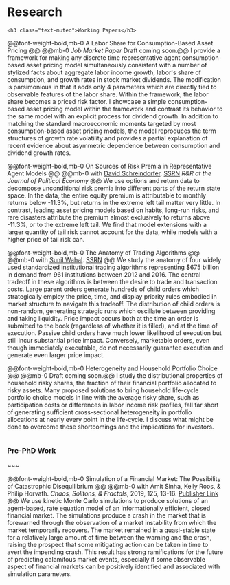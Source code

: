 # Research

~~~
<h3 class="text-muted">Working Papers</h3>
~~~


@@font-weight-bold,mb-0 A Labor Share for Consumption-Based Asset Pricing @@
@@mb-0 _Job Market Paper_ Draft coming soon.@@
I provide a framework for making any discrete time representative agent consumption-based asset pricing model simultaneously consistent with a number of stylized facts about aggregate labor income growth, labor's share of consumption, and growth rates in stock market dividends. The modification is parsimonious in that it adds only 4 parameters which are directly tied to observable features of the labor share. Within the framework, the labor share becomes a priced risk factor. I showcase a simple consumption-based asset pricing model within the framework and contrast its behavior to the same model with an explicit process for dividend growth. In addition to matching the standard macroeconomic moments targeted by most consumption-based asset pricing models, the model reproduces the term structures of growth rate volatility and provides a partial explanation of recent evidence about asymmetric dependence between consumption and dividend growth rates.



@@font-weight-bold,mb-0 On Sources of Risk Premia in Representative Agent Models @@
@@mb-0 with [David Schreindorfer](http://www.davidschreindorfer.com/). [SSRN](https://papers.ssrn.com/sol3/papers.cfm?abstract_id=3452743) _R&R at the Journal of Political Economy_ @@
We use options and return data to decompose unconditional risk premia
into different parts of the return state space. In the data, the entire equity
premium is attributable to monthly returns below -11.3%, but returns in the
extreme left tail matter very little. In contrast, leading asset pricing models
based on habits, long-run risks, and rare disasters attribute the premium almost
exclusively to returns above -11.3%, or to the extreme left tail. We find
that model extensions with a larger quantity of tail risk cannot account for
the data, while models with a higher price of tail risk can.



@@font-weight-bold,mb-0 The Anatomy of Trading Algorithms @@
@@mb-0 with [Sunil Wahal](https://asu.pure.elsevier.com/en/persons/sunil-wahal). [SSRN](https://papers.ssrn.com/sol3/papers.cfm?abstract_id=3497001) @@
We study the anatomy of four widely used standardized institutional trading algorithms
representing \$675 billion in demand from 961 institutions between 2012 and 2016. The central tradeoff in these algorithms is between the desire to trade and transaction costs. Large parent orders generate hundreds of child orders which strategically employ the price, time, and display priority rules embodied in market structure to navigate this tradeoff. The distribution of child orders is non-random, generating strategic runs which oscillate between providing and taking liquidity. Price impact occurs both at the time an order is submitted to the book (regardless of whether it is filled), and at the time of execution. Passive child orders have much lower likelihood of execution but still incur substantial price impact. Conversely, marketable orders, even though immediately executable, do not necessarily guarantee execution and generate even larger price impact.





@@font-weight-bold,mb-0 Heterogeneity and Household Portfolio Choice @@
@@mb-0 Draft coming soon.@@
I study the distributional properties of household risky shares, the fraction of their financial portfolio allocated to risky assets. Many proposed solutions to bring household life-cycle portfolio choice models in line with the average risky share, such as participation costs or differences in labor income risk profiles, fall far short of generating sufficient cross-sectional heterogeneity in portfolio allocations at nearly every point in the life-cycle. I discuss what might be done to overcome these shortcomings and the implications for investors.

~~~ <br> ~~~

~~~
<h3 class="text-muted">Pre-PhD Work</h3>
~~~

@@font-weight-bold,mb-0 Simulation of a Financial Market: The Possibility of Catastrophic Disequilibrium @@
@@mb-0 with Amit Sinha, Kelly Roos, & Philip Horvath.  _Chaos, Solitons, & Fractals_, 2019, 125, 13-16. [Publisher Link](http://www.sciencedirect.com/science/article/pii/S0960077919301705) @@
We use kinetic Monte Carlo simulations to produce solutions of an agent-based, rate equation model of an informationally efficient, closed financial market. The simulations produce a crash in the market that is forewarned through the observation of a market instability from which the market temporarily recovers. The market remained in a quasi-stable state for a relatively large amount of time between the warning and the crash, raising the prospect that some mitigating action can be taken in time to avert the impending crash. This result has strong ramifications for the future of predicting calamitous market events, especially if some observable aspect of financial markets can be positively identified and associated with simulation parameters.

~~~ <br> ~~~